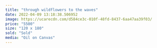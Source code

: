 ```yaml
---
title: "through wildflowers to the waves"
date: 2022-04-09 13:18:38.506952
image: https://ucarecdn.com/d584ce3c-010f-48fd-8437-6aa47aa39f03/
price: "5500"
size: "120 x 180"
sold: "Sold"
media: "Oil on Canvas"
---
```


